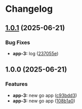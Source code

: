 # Changelog

## [1.0.1](https://github.com/dlior/cm-mr/compare/app-3@v1.0.0...app-3@v1.0.1) (2025-06-21)


### Bug Fixes

* **app-3:** log ([237055e](https://github.com/dlior/cm-mr/commit/237055ead643ada105a8356e5da3b5efa6d2de1e))

## 1.0.0 (2025-06-21)


### Features

* **app-3:** new go app ([c93bdd3](https://github.com/dlior/cm-mr/commit/c93bdd3af2be58ce532334503fc22d487937c9ac))
* **app-3:** new go app ([108b1a0](https://github.com/dlior/cm-mr/commit/108b1a0b36715d92993f9d859d0316f00c3d5b5d))
